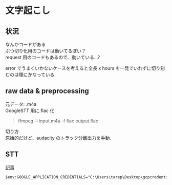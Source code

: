 # 文字起こし

## 状況

なんかコードがある  
ぶつ切り化用のコードは動いてるぽい？  
request 用のコードもあるので、動いている…?

error でうまくいかないケースを考えると全長 x hours を一発でいれずに切り刻むのは理にかなっている.

## raw data & preprocessing

元データ: .m4a  
GoogleSTT 用に.flac 化

> ffmpeg -i input.m4a -f flac output.flac

切り方  
原始的だけど、audacity のトラック分離出力を手動.

## STT

[記事](https://tarepan.hatenablog.com/entry/2019/09/25/084930)

```
$env:GOOGLE_APPLICATION_CREDENTIALS="C:\Users\tarep\Desktop\gcpcredentials.json"
```

